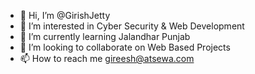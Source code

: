 - 👋 Hi, I’m @GirishJetty
- 👀 I’m interested in Cyber Security & Web Development
- 🌱 I’m currently learning Jalandhar Punjab
- 💞️ I’m looking to collaborate on Web Based Projects
- 📫 How to reach me gireesh@atsewa.com

<!---
GirishJetty/GirishJetty is a ✨ special ✨ repository because its `README.md` (this file) appears on your GitHub profile.
You can click the Preview link to take a look at your changes.
--->

